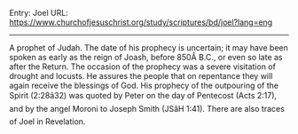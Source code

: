 Entry: Joel
URL: https://www.churchofjesuschrist.org/study/scriptures/bd/joel?lang=eng

---

A prophet of Judah. The date of his prophecy is uncertain; it may have been spoken as early as the reign of Joash, before 850Â B.C., or even so late as after the Return. The occasion of the prophecy was a severe visitation of drought and locusts. He assures the people that on repentance they will again receive the blessings of God. His prophecy of the outpouring of the Spirit (2:28â32) was quoted by Peter on the day of Pentecost (Acts 2:17), and by the angel Moroni to Joseph Smith (JSâH 1:41). There are also traces of Joel in Revelation.
